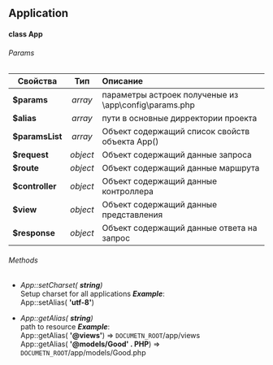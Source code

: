 
## Application

#### class App

###### Params


| Свойства        | Тип       | Описание          |
| --------------- |:------------------:|:-------------|
| **$params**     | *array*  | параметры астроек полученые из  \app\config\params.php 
| **$alias**      | *array*  | пути в основные дирректории проекта 
| **$paramsList** | *array*  | Объект содержащий список свойств объекта App() 
| **$request**    | *object* | Объект содержащий данные запроса 
| **$route**      | *object* | Объект содержащий данные маршрута 
| **$controller** | *object* | Объект содержащий данные контроллера  
| **$view**       | *object* | Объект содержащий данные представления 
| **$response**   | *object* | Объект содержащий данные ответа на запрос

###### Methods
* *App::setCharset( **string**)*  
Setup charset for all applications 
***Example***:  
App::setAlias( **'utf-8'**)

* *App::getAlias( **string**)*  
path to resource
***Example***:  
App::getAlias( **'@views'**) => `DOCUMETN_ROOT`/app/views  
App::getAlias( **'@models/Good' . PHP**) => `DOCUMETN_ROOT`/app/models/Good.php 
